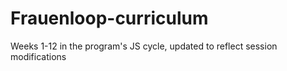 # Frauenloop-curriculum

Weeks 1-12 in the program's JS cycle, updated to reflect session modifications
